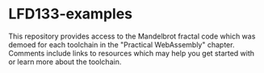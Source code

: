 # LFD133-examples
This repository provides access to the Mandelbrot fractal code which was demoed for each toolchain in the "Practical WebAssembly" chapter. Comments include links to resources which may help you get started with or learn more about the toolchain.
